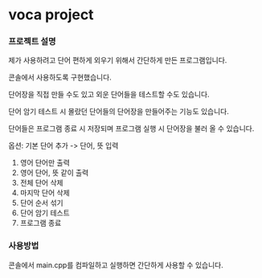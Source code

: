 # voca project

### 프로젝트 설명
제가 사용하려고 단어 편하게 외우기 위해서 간단하게 만든 프로그램입니다.

콘솔에서 사용하도록 구현했습니다.

단어장을 직접 만들 수도 있고 외운 단어들을 테스트할 수도 있습니다.

단어 암기 테스트 시 몰랐던 단어들의 단어장을 만들어주는 기능도 있습니다.

단어들은 프로그램 종료 시 저장되며 프로그램 실행 시 단어장을 불러 올 수 있습니다.

옵션:
기본  단어 추가 -> 단어, 뜻 입력
1. 영어 단어만 출력
2. 영어 단어, 뜻 같이 출력
3. 전체 단어 삭제
4. 마지막 단어 삭제
5. 단어 순서 섞기
6. 단어 암기 테스트
7. 프로그램 종료

### 사용방법
콘솔에서 main.cpp를 컴파일하고 실행하면 간단하게 사용할 수 있습니다.
